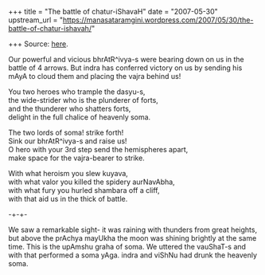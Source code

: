 +++
title = "The battle of chatur-iShavaH"
date = "2007-05-30"
upstream_url = "https://manasataramgini.wordpress.com/2007/05/30/the-battle-of-chatur-ishavah/"

+++
Source: [here](https://manasataramgini.wordpress.com/2007/05/30/the-battle-of-chatur-ishavah/).

Our powerful and vicious bhrAtR^ivya-s were bearing down on us in the battle of 4 arrows. But indra has conferred victory on us by sending his mAyA to cloud them and placing the vajra behind us!

You two heroes who trample the dasyu-s,  
the wide-strider who is the plunderer of forts,  
and the thunderer who shatters forts,  
delight in the full chalice of heavenly soma.

The two lords of soma! strike forth!  
Sink our bhrAtR^ivya-s and raise us!  
O hero with your 3rd step send the hemispheres apart,  
make space for the vajra-bearer to strike.

With what heroism you slew kuyava,  
with what valor you killed the spidery aurNavAbha,  
with what fury you hurled shambara off a cliff,  
with that aid us in the thick of battle.

-+-+-

We saw a remarkable sight- it was raining with thunders from great heights, but above the prAchya mayUkha the moon was shining brightly at the same time. This is the upAmshu graha of soma. We uttered the vauShaT-s and with that performed a soma yAga. indra and viShNu had drunk the heavenly soma.

